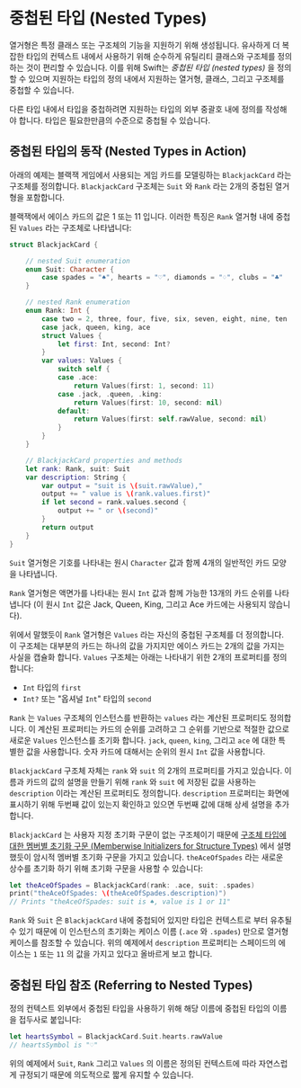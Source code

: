 # 중첩된 타입 \(Nested Types\)

열거형은 특정 클래스 또는 구조체의 기능을 지원하기 위해 생성됩니다. 유사하게 더 복잡한 타입의 컨텍스트 내에서 사용하기 위해 순수하게 유틸리티 클래스와 구조체를 정의하는 것이 편리할 수 있습니다. 이를 위해 Swift는 _중첩된 타입 \(nested types\)_ 을 정의할 수 있으며 지원하는 타입의 정의 내에서 지원하는 열거형, 클래스, 그리고 구조체를 중첩할 수 있습니다.

다른 타입 내에서 타입을 중첩하려면 지원하는 타입의 외부 중괄호 내에 정의를 작성해야 합니다. 타입은 필요한만큼의 수준으로 중첩될 수 있습니다.

## 중첩된 타입의 동작 \(Nested Types in Action\)

아래의 예제는 블랙잭 게임에서 사용되는 게임 카드를 모델링하는 `BlackjackCard` 라는 구조체를 정의합니다. `BlackjackCard` 구조체는 `Suit` 와 `Rank` 라는 2개의 중첩된 열거형을 포함합니다.

블랙잭에서 에이스 카드의 값은 1 또는 11 입니다. 이러한 특징은 `Rank` 열거형 내에 중첩된 `Values` 라는 구조체로 나타냅니다:

```swift
struct BlackjackCard {

    // nested Suit enumeration
    enum Suit: Character {
        case spades = "♠", hearts = "♡", diamonds = "♢", clubs = "♣"
    }

    // nested Rank enumeration
    enum Rank: Int {
        case two = 2, three, four, five, six, seven, eight, nine, ten
        case jack, queen, king, ace
        struct Values {
            let first: Int, second: Int?
        }
        var values: Values {
            switch self {
            case .ace:
                return Values(first: 1, second: 11)
            case .jack, .queen, .king:
                return Values(first: 10, second: nil)
            default:
                return Values(first: self.rawValue, second: nil)
            }
        }
    }

    // BlackjackCard properties and methods
    let rank: Rank, suit: Suit
    var description: String {
        var output = "suit is \(suit.rawValue),"
        output += " value is \(rank.values.first)"
        if let second = rank.values.second {
            output += " or \(second)"
        }
        return output
    }
}
```

`Suit` 열거형은 기호를 나타내는 원시 `Character` 값과 함께 4개의 일반적인 카드 모양을 나타냅니다.

`Rank` 열거형은 액면가를 나타내는 원시 `Int` 값과 함께 가능한 13개의 카드 순위를 나타냅니다 \(이 원시 `Int` 값은 Jack, Queen, King, 그리고 Ace 카드에는 사용되지 않습니다\).

위에서 말했듯이 `Rank` 열거형은 `Values` 라는 자신의 중첩된 구조체를 더 정의합니다. 이 구조체는 대부분의 카드는 하나의 값을 가지지만 에이스 카드는 2개의 값을 가지는 사실을 캡슐화 합니다. `Values` 구조체는 아래는 나타내기 위한 2개의 프로퍼티를 정의합니다:

* `Int` 타입의 `first`
* `Int?` 또는 "옵셔널 `Int`" 타입의 `second`

`Rank` 는 `Values` 구조체의 인스턴스를 반환하는 `values` 라는 계산된 프로퍼티도 정의합니다. 이 계산된 프로퍼티는 카드의 순위를 고려하고 그 순위를 기반으로 적절한 값으로 새로운 `Values` 인스턴스를 초기화 합니다. `jack`, `queen`, `king`, 그리고 `ace` 에 대한 특별한 값을 사용합니다. 숫자 카드에 대해서는 순위의 원시 `Int` 값을 사용합니다.

`BlackjackCard` 구조체 자체는 `rank` 와 `suit` 의 2개의 프로퍼티를 가지고 있습니다. 이름과 카드의 값의 설명을 만들기 위해 `rank` 와 `suit` 에 저장된 값을 사용하는 `description` 이라는 계산된 프로퍼티도 정의합니다. `description` 프로퍼티는 화면에 표시하기 위해 두번째 값이 있는지 확인하고 있으면 두번째 값에 대해 상세 설명을 추가합니다.

`BlackjackCard` 는 사용자 지정 초기화 구문이 없는 구조체이기 때문에 [구조체 타입에 대한 멤버별 초기화 구문 \(Memberwise Initializers for Structure Types\)](initialization.md#memberwise-initializers-for-structure-types) 에서 설명 했듯이 암시적 멤버별 초기화 구문을 가지고 있습니다. `theAceOfSpades` 라는 새로운 상수를 초기화 하기 위해 초기화 구문을 사용할 수 있습니다:

```swift
let theAceOfSpades = BlackjackCard(rank: .ace, suit: .spades)
print("theAceOfSpades: \(theAceOfSpades.description)")
// Prints "theAceOfSpades: suit is ♠, value is 1 or 11"
```

`Rank` 와 `Suit` 은 `BlackjackCard` 내에 중첩되어 있지만 타입은 컨텍스트로 부터 유추될 수 있기 때문에 이 인스턴스의 초기화는 케이스 이름 \(`.ace` 와 `.spades`\) 만으로 열거형 케이스를 참조할 수 있습니다. 위의 예제에서 `description` 프로퍼티는 스페이드의 에이스는 `1` 또는 `11` 의 값을 가지고 있다고 올바르게 보고 합니다.

## 중첩된 타입 참조 \(Referring to Nested Types\)

정의 컨텍스트 외부에서 중첩된 타입을 사용하기 위해 해당 이름에 중첩된 타입의 이름을 접두사로 붙입니다:

```swift
let heartsSymbol = BlackjackCard.Suit.hearts.rawValue
// heartsSymbol is "♡"
```

위의 예제에서 `Suit`, `Rank` 그리고 `Values` 의 이름은 정의된 컨텍스트에 따라 자연스럽게 규정되기 때문에 의도적으로 짧게 유지할 수 있습니다.

